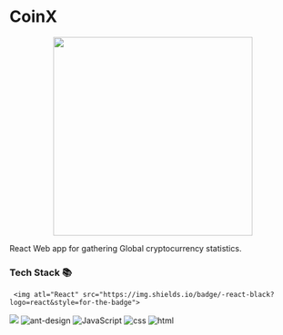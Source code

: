 # CoinX



<p align="center">
    <img src="https://coinx-app.netlify.app/static/media/coinx.88c9f802.png)" width="350" />
    <br>
 </p>


React Web app for gathering Global cryptocurrency statistics.

### Tech Stack 📚

     <img atl="React" src="https://img.shields.io/badge/-react-black?logo=react&style=for-the-badge">
<img atl="Redux" src="https://img.shields.io/badge/redux-%23593d88.svg?style=for-the-badge&logo=redux&logoColor=white">
<img alt="ant-design" src="https://img.shields.io/badge/Ant%20Design-1890FF?style=for-the-badge&logo=antdesign&logoColor=white">
     <img alt="JavaScript" src="https://img.shields.io/badge/-javascript-yellow?logo=javascript&logoColor=white&style=for-the-badge">
     <img alt="css" src="https://img.shields.io/badge/-css3-blue?logo=css3&style=for-the-badge">
     <img alt="html" src="https://img.shields.io/badge/-html5-red?logo=html5&logoColor=white&style=for-the-badge">
</p>
